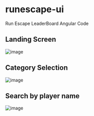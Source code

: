 # runescape-ui
Run Escape LeaderBoard Angular Code

Landing Screen
--------------
![image](https://user-images.githubusercontent.com/48672046/140803238-544deb3c-b163-457d-bcdf-6256e4ec22bb.png)

Category Selection
------------------
![image](https://user-images.githubusercontent.com/48672046/140803368-6e557f0d-a2df-4d8a-8c2d-14a7dd89aa99.png)

Search by player name
---------------------
![image](https://user-images.githubusercontent.com/48672046/140803484-3f74d2fa-8c82-47f5-ba25-ab2e2743ff3a.png)

